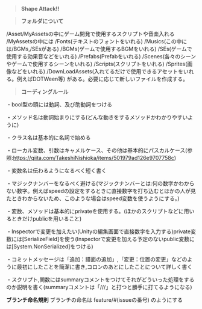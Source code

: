 >**Shape Attack!!**

>**フォルダについて**

/Asset/MyAssetsの中にゲーム開発で使用するスクリプトや音楽入れる 
/MyAssetsの中には 
/Fonts(テキストのフォントをいれる) 
/Musics(この中には/BGMs,/SEsがある) 
/BGMs(ゲームで使用するBGMをいれる) 
/SEs(ゲームで使用する効果音などをいれる) 
/Prefabs(Prefabをいれる) 
/Scenes(各々のシーンやゲームで使用するシーンをいれる) 
/Scripts(スクリプトをいれる) 
/Sprites(画像などをいれる) 
/DownLoadAssets(入れてるだけで使用できるアセットをいれる。例えばDOTWeen等) 
がある。必要に応じて新しいファイルを作成する。 

>**コーディングルール**

・bool型の頭には動詞、及び助動詞をつける

・メソッド名は動詞始まりにする(どんな動きをするメソッドかわかりやすいように)

・クラス名は基本的に名詞で始める

・ローカル変数、引数はキャメルケース、その他は基本的にパスカルケース(参照:https://qiita.com/TakeshiNishioka/items/501979ad126e9707758c)

・変数名は伝わるようになるべく短く書く

・マジックナンバーをなるべく避ける(マジックナンバーとは:何の数字かわからない数字。例えばspeedの設定をするときに直接数字を打ち込むとほかの人が見たときわからないため、このような場合はspeed変数を使うようにする。)

・変数、メソッドは基本的にprivateを使用する。(ほかのスクリプトなどに用いるときだけpublicを用いること)

・Inspectorで変更を加えたい(Unityの編集画面で直接数字を入力する)private変数には[SerializeField]を使う(Inspectorで変更を加える予定のないpublic変数には[System.NonSerialized]をつける)

・コミットメッセージは「追加：譜面の追加」,「変更：位置の変更」などのように最初にしたことを簡潔に書き,コロンのあとにしたことについて詳しく書く

・スクリプト,関数にはsummaryコメントをつけてそれがどういった処理をするのか説明を書く(summaryコメントは「///」と打つと勝手に打てるようになる)

**ブランチ命名規則**
ブランチの命名は
feature/#(issueの番号)
のようにする

